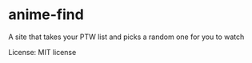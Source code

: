 anime-find
==========

A site that takes your PTW list and picks a random one for you to watch

License: MIT license
